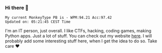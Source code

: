 ### Hi there 👋
<!-- PB START -->
```
My current MonkeyType PB is - WPM:94.21 Acc:97.42
Updated on: 05:21:45 CEST Time
```
<!-- PB END -->
I'm an IT person, just overall. I like CTFs, hacking, coding games, making Python apps. Just a lot of stuff.
You can check out my website [here](https://skill3472.github.io/).
I will probably add some interesting stuff here, when I get the idea to do so. Take care ❤️
